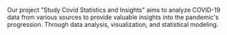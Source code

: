 Our project "Study Covid Statistics and Insights" aims to analyze COVID-19 data from various sources to provide valuable insights into the pandemic's progression. Through data analysis, visualization, and statistical modeling.
